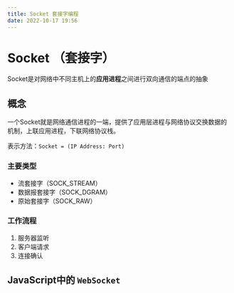 ```yaml
---
title: Socket 套接字编程
date: 2022-10-17 19:56
---
```


# Socket （套接字）

Socket是对网络中不同主机上的**应用进程**之间进行双向通信的端点的抽象



## 概念

一个Socket就是网络通信进程的一端，提供了应用层进程与网络协议交换数据的机制，上联应用进程，下联网络协议栈。

表示方法：`Socket = (IP Address: Port)`

### 主要类型

- 流套接字（SOCK_STREAM）
- 数据报套接字（SOCK_DGRAM）
- 原始套接字（SOCK_RAW）

### 工作流程

1. 服务器监听
2. 客户端请求
3. 连接确认



## JavaScript中的 `WebSocket`

